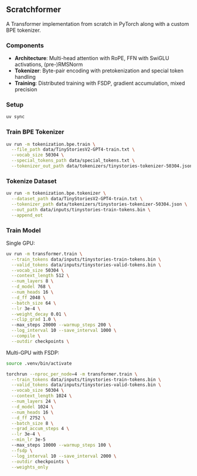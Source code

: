 ## Scratchformer

A Transformer implementation from scratch in PyTorch along with a custom BPE tokenizer.

### Components

- **Architecture**: Multi-head attention with RoPE, FFN with SwiGLU activations, (pre-)RMSNorm
- **Tokenizer**: Byte-pair encoding with pretokenization and special token handling
- **Training**: Distributed training with FSDP, gradient accumulation, mixed precision

### Setup

```bash
uv sync
```

### Train BPE Tokenizer

```bash
uv run -m tokenization.bpe.train \
  --file_path data/TinyStoriesV2-GPT4-train.txt \
  --vocab_size 50304 \
  --special_tokens_path data/special_tokens.txt \
  --tokenizer_out_path data/tokenizers/tinystories-tokenizer-50304.json
```

### Tokenize Dataset

```bash
uv run -m tokenization.bpe.tokenizer \
  --dataset_path data/TinyStoriesV2-GPT4-train.txt \
  --tokenizer_path data/tokenizers/tinystories-tokenizer-50304.json \
  --out_path data/inputs/tinystories-train-tokens.bin \
  --append_eot
```

### Train Model

Single GPU:
```bash
uv run -m transformer.train \
  --train_tokens data/inputs/tinystories-train-tokens.bin \
  --valid_tokens data/inputs/tinystories-valid-tokens.bin \
  --vocab_size 50304 \
  --context_length 512 \
  --num_layers 8 \
  --d_model 768 \
  --num_heads 16 \
  --d_ff 2048 \
  --batch_size 64 \
  --lr 3e-4 \
  --weight_decay 0.01 \
  --clip_grad 1.0 \ 
  --max_steps 20000 --warmup_steps 200 \
  --log_interval 10 --save_interval 1000 \
  --compile \
  --outdir checkpoints \
```

Multi-GPU with FSDP:
```bash
source .venv/bin/activate

torchrun --nproc_per_node=4 -m transformer.train \
  --train_tokens data/inputs/tinystories-train-tokens.bin \
  --valid_tokens data/inputs/tinystories-valid-tokens.bin \
  --vocab_size 50304 \
  --context_length 1024 \
  --num_layers 24 \
  --d_model 1024 \
  --num_heads 16 \
  --d_ff 2752 \
  --batch_size 8 \
  --grad_accum_steps 4 \
  --lr 3e-4 \
  --min_lr 3e-5
  --max_steps 10000 --warmup_steps 100 \
  --fsdp \
  --log_interval 10 --save_interval 2000 \
  --outdir checkpoints \
  --weights_only
```
